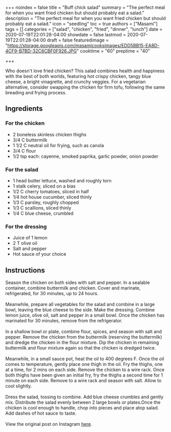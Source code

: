 +++
noindex = false
title = "Buff chick salad"
summary = "The perfect meal for when you want fried chicken but should probably eat a salad."
description = "The perfect meal for when you want fried chicken but should probably eat a salad."
icon = "seedling"
toc = true
authors = ["Masami"]
tags = []
categories = ["salad", "chicken", "fried", "dinner", "lunch"]
date = 2020-07-19T22:01:28-04:00
showdate = false
lastmod = 2020-07-19T22:01:28-04:00
draft = false
featuredimage = "https://storage.googleapis.com/masamicooksimages/EDD5BB15-EA8D-4CF9-B7BD-32C6CBF0F926.JPG"
cooktime = "60"
preptime = "40"

+++

Who doesn't love fried chicken? This salad combines health and happiness with the best of both worlds, featuring hot crispy chicken, tangy blue cheese, a bright vinagrette, and crunchy veggies. For a vegetarian alternative, consider swapping the chicken for firm tofu, following the same breading and frying process.

## Ingredients

### For the chicken

- 2 boneless skinless chicken thighs
- 3/4 C buttermilk
- 1 1/2 C neutral oil for frying, such as canola
- 3/4 C flour
- 1/2 tsp each: cayenne, smoked paprika, garlic powder, onion powder

### For the salad

- 1 head butter lettuce, washed and roughly torn
- 1 stalk celery, sliced on a bias
- 1/2 C cherry tomatoes, sliced in half
- 1/4 hot house cucumber, sliced thinly
- 1/3 C parsley, roughly chopped
- 1/3 C scallions, sliced thinly
- 1/4 C blue cheese, crumbled

### For the dressing

- Juice of 1 lemon
- 2 T olive oil
- Salt and pepper
- Hot sauce of your choice

## Instructions

Season the chicken on both sides with salt and pepper. In a sealable container, combine buttermilk and chicken. Cover and marinate, refrigerated, for 30 minutes, up to 24 hours.\
\
Meanwhile, prepare all vegetables for the salad and combine in a large bowl, leaving the blue cheese to the side. Make the dressing. Combine lemon juice, olive oil, salt and pepper in a small bowl. Once the chicken has marinated for 30 minutes, remove from the refrigerator.\
\
In a shallow bowl or plate, combine flour, spices, and season with salt and pepper. Remove the chicken from the buttermilk (reserving the buttermilk) and dredge the chicken in the flour mixture. Dip the chicken in remaining buttermilk and flour mixture again so that the chicken is dredged twice.\
\
Meanwhile, in a small sauce pot, heat the oil to 400 degrees F. Once the oil comes to temperature, gently place one thigh in the oil. Fry the thighs, one at a time, for 2 mins on each side. Remove the chicken to a wire rack. Once both thighs have been given an initial fry, fry the thighs a second time for 1 minute on each side. Remove to a wire rack and season with salt. Allow to cool slightly.\
\
Dress the salad, tossing to combine. Add blue cheese crumbles and gently mix. Distribute the salad evenly between 2 large bowls or plates.Once the chicken is cool enough to handle, chop into pieces and place atop salad. Add dashes of hot sauce to taste.\
\
View the original post on Instagram [here](https://www.instagram.com/p/CAbqCulB3cN/).
